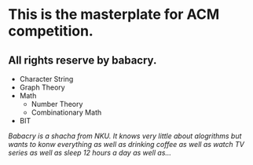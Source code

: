 # This is the masterplate for ACM competition.
## All rights reserve by babacry.

- Character String
- Graph Theory
- Math
   - Number Theory
   - Combinationary Math
- BIT


*Babacry is a shacha from NKU. It knows very little about alogrithms but wants to konw everything as well as drinking coffee as well as watch TV series as well as sleep 12 hours a day as well as...*
